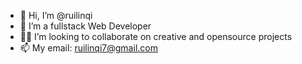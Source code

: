 - 👋 Hi, I’m @ruilinqi
- 👀 I’m a fullstack Web Developer
- 👩‍💻 I’m looking to collaborate on creative and opensource projects
- 📫 My email: ruilinqi7@gmail.com

<!--
**ruilinqi/ruilinqi** is a ✨ _special_ ✨ repository because its `README.md` (this file) appears on your GitHub profile.

Here are some ideas to get you started:

- 🔭 I’m currently working on ...
- 🌱 I’m currently learning ...
- 👯 I’m looking to collaborate on ...
- 🤔 I’m looking for help with ...
- 💬 Ask me about ...
- 📫 How to reach me: ...
- 😄 Pronouns: ...
- ⚡ Fun fact: ...
-->
